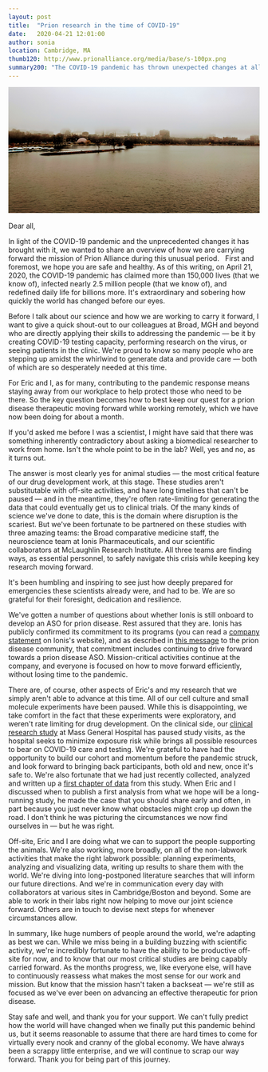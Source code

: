 ```yaml
---
layout: post
title:  "Prion research in the time of COVID-19"
date:   2020-04-21 12:01:00
author: sonia
location: Cambridge, MA
thumb120: http://www.prionalliance.org/media/base/s-100px.png
summary200: "The COVID-19 pandemic has thrown unexpected changes at all of us. But although we're having to adapt, our quest for a prion disease therapeutic continues."
---
```


![](/media/2020/04/boston-skyline-spring-2020.png)

Dear all,

In light of the COVID-19 pandemic and the unprecedented changes it has brought with it, we wanted to share an overview of how we are carrying forward the mission of Prion Alliance during this unusual period.
 
First and foremost, we hope you are safe and healthy. As of this writing, on April 21, 2020, the COVID-19 pandemic has claimed more than 150,000 lives (that we know of), infected nearly 2.5 million people (that we know of), and redefined daily life for billions more. It's extraordinary and sobering how quickly the world has changed before our eyes. 

Before I talk about our science and how we are working to carry it forward, I want to give a quick shout-out to our colleagues at Broad, MGH and beyond who are directly applying their skills to addressing the pandemic &mdash; be it by creating COVID-19 testing capacity, performing research on the virus, or seeing patients in the clinic. We're proud to know so many people who are stepping up amidst the whirlwind to generate data and provide care &mdash; both of which are so desperately needed at this time.

For Eric and I, as for many, contributing to the pandemic response means staying away from our workplace to help protect those who need to be there. So the key question becomes how to best keep our quest for a prion disease therapeutic moving forward while working remotely, which we have now been doing for about a month.

If you'd asked me before I was a scientist, I might have said that there was something inherently contradictory about asking a biomedical researcher to work from home. Isn't the whole point to be in the lab? Well, yes and no, as it turns out. 

The answer is most clearly yes for animal studies &mdash; the most critical feature of our drug development work, at this stage. These studies aren't substitutable with off-site activities, and have long timelines that can't be paused &mdash; and in the meantime, they're often rate-limiting for generating the data that could eventually get us to clinical trials. Of the many kinds of science we've done to date, this is the domain where disruption is the scariest. But we've been fortunate to be partnered on these studies with three amazing teams: the Broad comparative medicine staff, the neuroscience team at Ionis Pharmaceuticals, and our scientific collaborators at McLaughlin Research Institute. All three teams are finding ways, as essential personnel, to safely navigate this crisis while keeping key research moving forward.

It's been humbling and inspiring to see just how deeply prepared for emergencies these scientists already were, and had to be. We are so grateful for their foresight, dedication and resilience.

We've gotten a number of questions about whether Ionis is still onboard to develop an ASO for prion disease. Rest assured that they are. Ionis has publicly confirmed its commitment to its programs (you can read a [company statement](https://ir.ionispharma.com/static-files/33b8d567-f3de-4414-80ea-0582ccd082f1) on Ionis's website), and as described in [this message](/media/2020/04/ionis-prion-covid-19-statement.pdf) to the prion disease community, that commitment includes continuing to drive forward towards a prion disease ASO. Mission-critical activities continue at the company, and everyone is focused on how to move forward efficiently, without losing time to the pandemic. 

There are, of course, other aspects of Eric's and my research that we simply aren't able to advance at this time. All of our cell culture and small molecule experiments have been paused. While this is disappointing, we take comfort in the fact that these experiments were exploratory, and weren't rate limiting for drug development. On the clinical side, our [clinical research study](/2017/07/19/prion-alliance-sponsors-mgh-research-study/) at Mass General Hospital has paused study visits, as the hospital seeks to minimize exposure risk while brings all possible resources to bear on COVID-19 care and testing. We're grateful to have had the opportunity to build our cohort and momentum before the pandemic struck, and look forward to bringing back participants, both old and new, once it's safe to. We're also fortunate that we had just recently collected, analyzed and written up a [first chapter of data](https://www.medrxiv.org/content/10.1101/2019.12.13.19014217v1) from this study. When Eric and I discussed when to publish a first analysis from what we hope will be a long-running study, he made the case that you should share early and often, in part because you just never know what obstacles might crop up down the road. I don't think he was picturing the circumstances we now find ourselves in &mdash; but he was right.

Off-site, Eric and I are doing what we can to support the people supporting the animals. We're also working, more broadly, on all of the non-labwork activities that make the right labwork possible: planning experiments, analyzing and visualizing data, writing up results to share them with the world. We're diving into long-postponed literature searches that will inform our future directions. And we're in communication every day with collaborators at various sites in Cambridge/Boston and beyond. Some are able to work in their labs right now helping to move our joint science forward. Others are in touch to devise next steps for whenever circumstances allow.

In summary, like huge numbers of people around the world, we're adapting as best we can. While we miss being in a building buzzing with scientific activity, we're incredibly fortunate to have the ability to be productive off-site for now, and to know that our most critical studies are being capably carried forward. As the months progress, we, like everyone else, will have to continuously reassess what makes the most sense for our work and mission. But know that the mission hasn't taken a backseat &mdash; we're still as focused as we've ever been on advancing an effective therapeutic for prion disease. 

Stay safe and well, and thank you for your support. We can't fully predict how the world will have changed when we finally put this pandemic behind us, but it seems reasonable to assume that there are hard times to come for virtually every nook and cranny of the global economy. We have always been a scrappy little enterprise, and we will continue to scrap our way forward. Thank you for being part of this journey.
